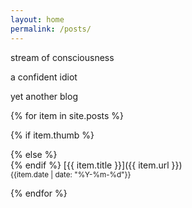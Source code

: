 ```yaml
---
layout: home
permalink: /posts/
---
```

<div class="boxes">

<div class="box box2" markdown="1">

stream of consciousness

a confident idiot

yet another blog

</div>

{% for item in site.posts %}

{% if item.thumb %}
<div class="box altbox" style="background: url('{{item.thumb}}') no-repeat center/cover;" markdown="1">
{% else %}
<div class="box altbox" markdown="1">
{% endif %}
[{{ item.title }}]({{ item.url }})
<br>
<small>{{item.date | date: "%Y-%m-%d"}}</small>
</div>

{% endfor %}

</div>
